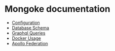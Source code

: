 # Mongoke documentation

- [Configuration](./configuration.md)
- [Database Schema]()
- [Graphql Queries]()
- [Docker Usage]()
- [Apollo Federation]()
